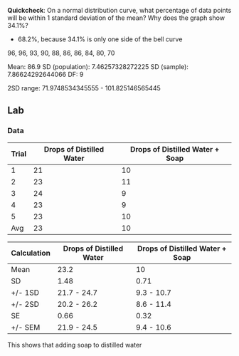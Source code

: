 **Quickcheck**: On a normal distribution curve, what percentage of data points will be within 1 standard deviation of the mean? Why does the graph show 34.1%?
- 68.2%, because 34.1% is only one side of the bell curve

96, 96, 93, 90, 88, 86, 86, 84, 80, 70

Mean: 86.9
SD (population): 7.46257328272225
SD (sample): 7.86624292644066
DF: 9

2SD range: 71.9748534345555 - 101.825146565445

## Lab
### Data
| Trial | Drops of Distilled Water | Drops of Distilled Water + Soap |
| ----- | ------------------------ | ------------------------------- |
| 1     | 21                       | 10                              |
| 2     | 23                       | 11                              |
| 3     | 24                       | 9                               |
| 4     | 23                       | 9                               |
| 5     | 23                       | 10                              |
| Avg   | 23                       | 10                                |

| Calculation | Drops of Distilled Water | Drops of Distilled Water + Soap |
| ----------- | ------------------------ | ------------------------------- |
| Mean        | 23.2                     | 10                              |
| SD          | 1.48                     | 0.71                            |
| +/- 1SD     | 21.7 - 24.7              | 9.3 - 10.7                      |
| +/- 2SD     | 20.2 - 26.2              | 8.6 - 11.4                      |
| SE          | 0.66                     | 0.32                            |
| +/- SEM     | 21.9 - 24.5              | 9.4 - 10.6                      |

This shows that adding soap to distilled water 
